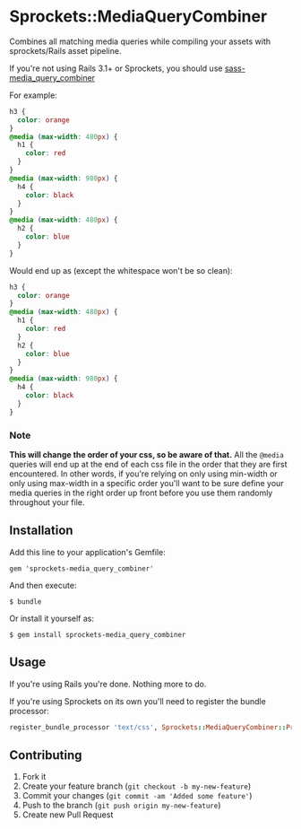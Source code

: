# Sprockets::MediaQueryCombiner

Combines all matching media queries while compiling your assets with
sprockets/Rails asset pipeline.

If you're not using
Rails 3.1+ or Sprockets, you should use [sass-media_query_combiner](https://github.com/aaronjensen/sass-media_query_combiner)

For example:
```css
h3 {
  color: orange
}
@media (max-width: 480px) {
  h1 {
    color: red
  }
}
@media (max-width: 980px) {
  h4 {
    color: black
  }
}
@media (max-width: 480px) {
  h2 {
    color: blue
  }
}
```

Would end up as (except the whitespace won't be so clean):

```css
h3 {
  color: orange
}
@media (max-width: 480px) {
  h1 {
    color: red
  }
  h2 {
    color: blue
  }
}
@media (max-width: 980px) {
  h4 {
    color: black
  }
}
```

### Note

**This will change the order of your css, so be aware of that.** All the
`@media` queries will end up at the end of each css file in the order that
they are first encountered. In other words, if you're relying on only using
min-width or only using max-width in a specific order you'll want to be sure
define your media queries in the right order up front before you use them
randomly throughout your file.

## Installation

Add this line to your application's Gemfile:

    gem 'sprockets-media_query_combiner'

And then execute:

    $ bundle

Or install it yourself as:

    $ gem install sprockets-media_query_combiner

## Usage

If you're using Rails you're done. Nothing more to do.

If you're using Sprockets on its own you'll need to register the bundle processor:

```ruby
register_bundle_processor 'text/css', Sprockets::MediaQueryCombiner::Processor
```

## Contributing

1. Fork it
2. Create your feature branch (`git checkout -b my-new-feature`)
3. Commit your changes (`git commit -am 'Added some feature'`)
4. Push to the branch (`git push origin my-new-feature`)
5. Create new Pull Request
